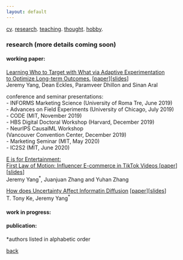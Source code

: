```yaml
---
layout: default
---
```


[cv](./cv.html). [research](./research.md). [teaching](./teaching.md). [thought](./thought.md). [hobby](./hobby.md).

### research (more details coming soon) 

#### working paper:

<ins>Learning Who to Target with What via Adaptive Experimentation <br/> to Optimize Long-term Outcomes.</ins> [<a href="">paper</a>][<a href=" ">slides</a>]<br/>
Jeremy Yang, Dean Eckles, Paramveer Dhillon and Sinan Aral


<!--
Abstract: We learn and implement optimal targeting policies via a sequence of adaptive experiments to maximize long-term customer outcomes. Our framework builds on literatures on efficient off-policy evaluation and optimization using doubly robust scores from Computer Science, Statistics, and Economics, and can adapt to potential changes in the environment through continuous exploration akin to Thompson sampling. In the empirical application we learn optimal targeting policies that prescribe whether, and if so, what type of discount to give to a subscriber at the Boston Globe to maximize long-term revenues. Since the long-term revenue is not observable, we use intermediate outcomes such as subscribers' short-term revenue and content consumption to construct a surrogate index and use it to impute the missing long-term revenues. Our method improves the average 1.5-year revenue by \$15 and projected 3-year revenue by $40 per subscriber compared to benchmarks that include a policy that targets no one, a random policy, and a policy that targets subscribers with the highest churn risk. Over a three year period, our approach had a net-positive revenue impact in the range $1.7-$2.8 million compared to the status-quo.
-->

conference and seminar presentations:<br/>
\- INFORMS Marketing Science (University of Roma Tre, June 2019)<br/>
\- Advances on Field Experiments (University of Chicago, July 2019)<br/>
\- CODE (MIT, November 2019)<br/>
\- HBS Digital Doctoral Workshop (Harvard, December 2019)<br/>
\- NeurIPS CausalML Workshop <br/> 
(Vancouver Convention Center, December 2019)<br/> 
\- Marketing Seminar (MIT, May 2020)<br/> 
\- IC2S2 (MIT, June 2020)<br/> 

<ins>E is for Entertainment: <br/> First Law of Motion: Influencer E-commerce in TikTok Videos </ins> [<a href="">paper</a>][<a href=" ">slides</a>]<br/>
Jeremy Yang<sup>*</sup>, Juanjuan Zhang and Yuhan Zhang

<!--
Abstract: TikTok is the most popular short video platform in the world with over 500M active users. We show three sets of early results using a unique dataset with detailed information on influencer created advertising videos, user engagement with the video (e.g., like, comment and share) and product page visits and sales on Douyin (the Chinese version of TikTok) : (1) by exploiting the differential timing of video posting, we use a difference in difference approach to estimate the causal effect of influencer advertising on product page visits and sales and calculate influencer ROI, (2) we use methods in computer vision to extract feature embeddings from the videos and show that video content and influencer fixed effect explains about the same amount of variation in sales, (3) somewhat surprisingly, user engagement with the video is not predictive of sales, it suggests that it might not be a good idea for brands to choose influencers based on past engagement if they want to generate short-term sales.
-->

<ins>How does Uncertainty Affect Informatin Diffusion</ins> [<a href="">paper</a>][<a href=" ">slides</a>]<br/>
T. Tony Ke, Jeremy Yang<sup>*</sup> 

<!--
Abstract: We investigate how uncertainty affects information sharing behavior. Using data on the spread of scientific news regarding the discovery of Higgs boson on Twitter in July 2012 we find that: (1) the main effect of uncertainty reduction on sharing probability is positive, (2) there's positive peer effect (crowding in) in the pre announcement or rumor phase that is characterized by piecemeal release of signals that are informative but noisy (high to medium uncertainty), (3) peer effect becomes negative (crowding out) in the post-announcement phase when the discovery is officially confirmed (low uncertainty) and (4) because of the negative interaction between information uncertainty and peer effect, when the number of sharing peers exceed some threshold, individuals are more likely to share when uncertainty is higher. This result suggests that the crowding in effect in rumor phase tends to amplify diffusion while the crowding out effect after confirmation tends to suppress diffusion. This motivates a simple learning model that highlights the mechanism through which uncertainty interacts with peer effects to drive the pattern of diffusion and offers a potential explanation to why rumors tend to diffuse wider and faster than verified news, even when the content of information is holding fixed. We further corroborate the result by analyzing a broader dataset that contains over 2400 rumors about 5 breaking news on Twitter from 2014-2015.
-->

#### work in progress:

#### publication:


*authors listed in alphabetic order



[back](./)
